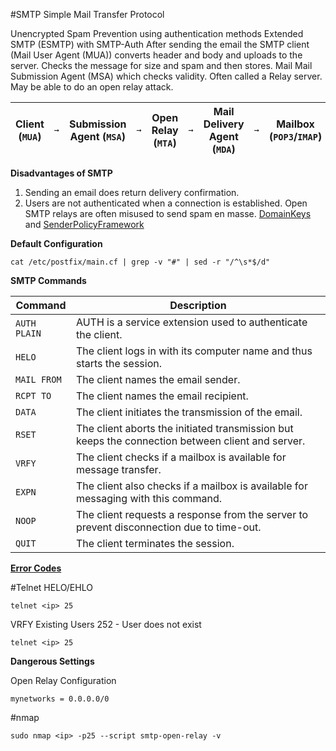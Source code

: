 #SMTP 
Simple Mail Transfer Protocol 

Unencrypted 
Spam Prevention using authentication methods 
Extended SMTP (ESMTP) with SMTP-Auth 
	After sending the email the SMTP client (Mail User Agent (MUA)) converts header and body and uploads to the server. 
	Checks the message for size and spam and then stores. Mail 
	Mail Submission Agent (MSA) which checks validity. 
		Often called a Relay server. 
		May be able to do an open relay attack.

|Client (`MUA`)|`➞`|Submission Agent (`MSA`)|`➞`|Open Relay (`MTA`)|`➞`|Mail Delivery Agent (`MDA`)|`➞`|Mailbox (`POP3`/`IMAP`)|
|---|---|---|---|---|---|---|---|---|

**Disadvantages of SMTP**

1. Sending an email does return delivery confirmation. 
2. Users are not authenticated when a connection is established. Open SMTP relays are often misused to send spam en masse. 
		[DomainKeys](https://dkim.org/) and [SenderPolicyFramework](https://dmarcian.com/what-is-spf/)

**Default Configuration** 
```shell-session
cat /etc/postfix/main.cf | grep -v "#" | sed -r "/^\s*$/d"
```

**SMTP Commands** 

|**Command**|**Description**|
|---|---|
|`AUTH PLAIN`|AUTH is a service extension used to authenticate the client.|
|`HELO`|The client logs in with its computer name and thus starts the session.|
|`MAIL FROM`|The client names the email sender.|
|`RCPT TO`|The client names the email recipient.|
|`DATA`|The client initiates the transmission of the email.|
|`RSET`|The client aborts the initiated transmission but keeps the connection between client and server.|
|`VRFY`|The client checks if a mailbox is available for message transfer.|
|`EXPN`|The client also checks if a mailbox is available for messaging with this command.|
|`NOOP`|The client requests a response from the server to prevent disconnection due to time-out.|
|`QUIT`|The client terminates the session.|

[**Error Codes**](https://serversmtp.com/smtp-error/)

#Telnet
HELO/EHLO
```shell-session
telnet <ip> 25
```
VRFY 
Existing Users
252 - User does not exist
```shell-session
telnet <ip> 25
```


**Dangerous Settings** 

Open Relay Configuration 
```shell-session
mynetworks = 0.0.0.0/0
```

#nmap
```shell-session
sudo nmap <ip> -p25 --script smtp-open-relay -v
```
